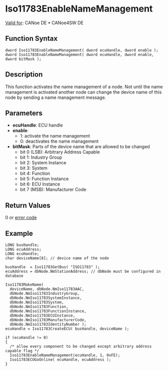 # Iso11783EnableNameManagement

[Valid for](../../../../Shared/FeatureAvailability.md): CANoe DE • CANoe4SW DE

## Function Syntax

```plaintext
dword Iso11783EnableNameManagement( dword ecuHandle, dword enable );
dword Iso11783EnableNameManagement( dword ecuHandle, dword enable, dword bitMask );
```

## Description

This function activates the name management of a node. Not until the name management is activated another node can change the device name of this node by sending a name management message.

## Parameters

- **ecuHandle**: ECU handle
- **enable**:
  - 1: activate the name management
  - 0: deactivates the name management
- **bitMask**: Parts of the device name that are allowed to be changed
  - bit 0 (LSB): Arbitrary Address Capable
  - bit 1: Industry Group
  - bit 2: System Instance
  - bit 3: System
  - bit 4: Function
  - bit 5: Function Instance
  - bit 6: ECU Instance
  - bit 7 (MSB): Manufacturer Code

## Return Values

0 or [error code](../CAPLfunctionsISONLErrorCodes.md)

## Example

```plaintext
LONG busHandle;
LONG ecuAddress;
LONG ecuHandle;
char deviceName[8]; // device name of the node

busHandle  = Iso11783GetBus( "ISO11783" );
ecuAddress = dbNode.NmStationAddress; // dbNode must be configured in database

Iso11783MakeName(
  deviceName, dbNode.NmIso11783AAC,
  dbNode.NmIso11783IndustryGroup,
  dbNode.NmIso11783SystemInstance,
  dbNode.NmIso11783System,
  dbNode.NmIso11783Function,
  dbNode.NmIso11783FunctionInstance,
  dbNode.NmIso11783ECUInstance,
  dbNode.NmIso11783ManufacturerCode,
  dbNode.NmIso11783IdentityNumber );
ecuHandle = Iso11783CreateECU( busHandle, deviceName );

if (ecuHandle != 0)
{
  /* allow every component to be changed except arbitrary address capable flag */
  Iso11783EnableNameManagement(ecuHandle, 1, 0xFE);
  Iso11783ECUGoOnline( ecuHandle, ecuAddress );
}
```
